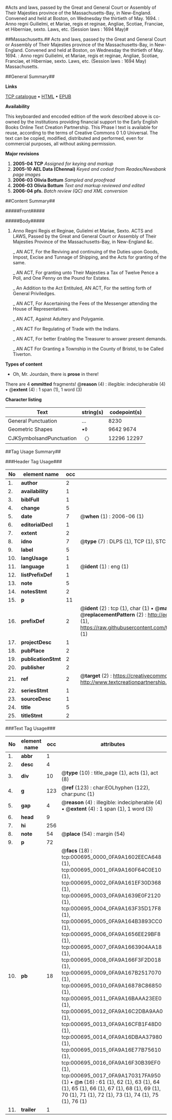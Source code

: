 #Acts and laws, passed by the Great and General Court or Assembly of Their Majesties province of the Massachusetts-Bay, in New-England. Convened and held at Boston, on Wednesday the thirtieth of May. 1694. : Anno regni Guilielmi, et Mariae, regis et reginae, Angliae, Scotiae, Franciae, et Hiberniae, sexto. Laws, etc. (Session laws : 1694 May)#

##Massachusetts.##
Acts and laws, passed by the Great and General Court or Assembly of Their Majesties province of the Massachusetts-Bay, in New-England. Convened and held at Boston, on Wednesday the thirtieth of May. 1694. : Anno regni Guilielmi, et Mariae, regis et reginae, Angliae, Scotiae, Franciae, et Hiberniae, sexto.
Laws, etc. (Session laws : 1694 May)
Massachusetts.

##General Summary##

**Links**

[TCP catalogue](http://www.ota.ox.ac.uk/tcp/)  • 
[HTML](http://tei.it.ox.ac.uk/tcp/Texts-HTML/free/N00/N00566.html)  • 
[EPUB](http://tei.it.ox.ac.uk/tcp/Texts-EPUB/free/N00/N00566.epub)

**Availability**

This keyboarded and encoded edition of the
	       work described above is co-owned by the institutions
	       providing financial support to the Early English Books
	       Online Text Creation Partnership. This Phase I text is
	       available for reuse, according to the terms of Creative
	       Commons 0 1.0 Universal. The text can be copied,
	       modified, distributed and performed, even for
	       commercial purposes, all without asking permission.

**Major revisions**

1. __2005-04__ __TCP__ *Assigned for keying and markup*
1. __2005-10__ __AEL Data (Chennai)__ *Keyed and coded from Readex/Newsbank page images*
1. __2006-03__ __Olivia Bottum__ *Sampled and proofread*
1. __2006-03__ __Olivia Bottum__ *Text and markup reviewed and edited*
1. __2006-04__ __pfs.__ *Batch review (QC) and XML conversion*

##Content Summary##

#####Front#####

#####Body#####

1. Anno Regni Regis et Reginae, Gulielmi et Mariae, Sexto. ACTS and LAWS, Passed by the Great and General Court or Assembly of Their Majesties Province of the Massachusetts-Bay, in New-England &c.

    _ AN ACT, For the Reviving and continuing of the Duties upon Goods, Impost, Excise and Tunnage of Shipping, and the Acts for granting of the same.

    _ AN ACT, For granting unto Their Majesties a Tax of Twelve Pence a Poll, and One Penny on the Pound for Estates.

    _ An Addition to the Act Entituled, AN ACT, For the setting forth of General Priviledges.

    _ AN ACT, For Ascertaining the Fees of the Messenger attending the House of Representatives.

    _ AN ACT, Against Adultery and Polygamie.

    _ AN ACT For Regulating of Trade with the Indians.

    _ AN ACT, For better Enabling the Treasurer to answer present demands.

    _ AN ACT For Granting a Township in the County of Bristol, to be Called Tiverton.

**Types of content**

  * Oh, Mr. Jourdain, there is **prose** in there!

There are 4 **ommitted** fragments! 
 @__reason__ (4) : illegible: indecipherable (4)  •  @__extent__ (4) : 1 span (1), 1 word (3)

**Character listing**


|Text|string(s)|codepoint(s)|
|---|---|---|
|General Punctuation|…|8230|
|Geometric Shapes|▪◊|9642 9674|
|CJKSymbolsandPunctuation|〈〉|12296 12297|

##Tag Usage Summary##

###Header Tag Usage###

|No|element name|occ|attributes|
|---|---|---|---|
|1.|__author__|2||
|2.|__availability__|1||
|3.|__biblFull__|1||
|4.|__change__|5||
|5.|__date__|7| @__when__ (1) : 2006-06 (1)|
|6.|__editorialDecl__|1||
|7.|__extent__|2||
|8.|__idno__|7| @__type__ (7) : DLPS (1), TCP (1), STC (2), NOTIS (1), IMAGE-SET (1), EVANS-CITATION (1)|
|9.|__label__|5||
|10.|__langUsage__|1||
|11.|__language__|1| @__ident__ (1) : eng (1)|
|12.|__listPrefixDef__|1||
|13.|__note__|5||
|14.|__notesStmt__|2||
|15.|__p__|11||
|16.|__prefixDef__|2| @__ident__ (2) : tcp (1), char (1)  •  @__matchPattern__ (2) : ([0-9\-]+):([0-9IVX]+) (1), (.+) (1)  •  @__replacementPattern__ (2) : http://eebo.chadwyck.com/downloadtiff?vid=$1&page=$2 (1), https://raw.githubusercontent.com/textcreationpartnership/Texts/master/tcpchars.xml#$1 (1)|
|17.|__projectDesc__|1||
|18.|__pubPlace__|2||
|19.|__publicationStmt__|2||
|20.|__publisher__|2||
|21.|__ref__|2| @__target__ (2) : https://creativecommons.org/publicdomain/zero/1.0/ (1), http://www.textcreationpartnership.org/docs/. (1)|
|22.|__seriesStmt__|1||
|23.|__sourceDesc__|1||
|24.|__title__|5||
|25.|__titleStmt__|2||


###Text Tag Usage###

|No|element name|occ|attributes|
|---|---|---|---|
|1.|__abbr__|1||
|2.|__desc__|4||
|3.|__div__|10| @__type__ (10) : title_page (1), acts (1), act (8)|
|4.|__g__|123| @__ref__ (123) : char:EOLhyphen (122), char:punc (1)|
|5.|__gap__|4| @__reason__ (4) : illegible: indecipherable (4)  •  @__extent__ (4) : 1 span (1), 1 word (3)|
|6.|__head__|9||
|7.|__hi__|256||
|8.|__note__|54| @__place__ (54) : margin (54)|
|9.|__p__|72||
|10.|__pb__|18| @__facs__ (18) : tcp:000695_0000_0FA9A1602EECA648 (1), tcp:000695_0001_0FA9A160F64C0E10 (1), tcp:000695_0002_0FA9A161EF30D368 (1), tcp:000695_0003_0FA9A1639E0F2120 (1), tcp:000695_0004_0FA9A163F35D17F8 (1), tcp:000695_0005_0FA9A164B3893CC0 (1), tcp:000695_0006_0FA9A1656EE29BF8 (1), tcp:000695_0007_0FA9A1663904AA18 (1), tcp:000695_0008_0FA9A166F3F2D018 (1), tcp:000695_0009_0FA9A167B2517070 (1), tcp:000695_0010_0FA9A16878C86850 (1), tcp:000695_0011_0FA9A16BAAA23EE0 (1), tcp:000695_0012_0FA9A16C2DBA9AA0 (1), tcp:000695_0013_0FA9A16CFB1F48D0 (1), tcp:000695_0014_0FA9A16DBAA37980 (1), tcp:000695_0015_0FA9A16E77B75610 (1), tcp:000695_0016_0FA9A16F30B39EF0 (1), tcp:000695_0017_0FA9A170317FA950 (1)  •  @__n__ (16) : 61 (1), 62 (1), 63 (1), 64 (1), 65 (1), 66 (1), 67 (1), 68 (1), 69 (1), 70 (1), 71 (1), 72 (1), 73 (1), 74 (1), 75 (1), 76 (1)|
|11.|__trailer__|1||
